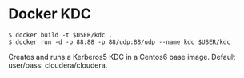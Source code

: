 Docker KDC
==========

    $ docker build -t $USER/kdc .
    $ docker run -d -p 88:88 -p 88/udp:88/udp --name kdc $USER/kdc


Creates and runs a Kerberos5 KDC in a Centos6 base image.
Default user/pass: cloudera/cloudera.

